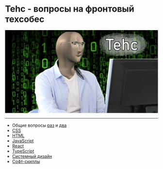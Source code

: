 # Tehc - вопросы на фронтовый техсобес

<img src="https://github.com/fr4nki/tehc/blob/main/assets/image.jpg?raw=true" alt="Tehc logo" />

---

- Общие вопросы [раз](./questions/coding) и [два](./questions/common)
- [CSS](./questions/css)
- [HTML](./questions/html)
- [JavaScript](./questions/js)
- [React](./questions/react)
- [TypeScript](./questions/typescript)
- [Системный дизайн](./questions/sys_design)
- [Софт-скиллы](./questions/softskills)

